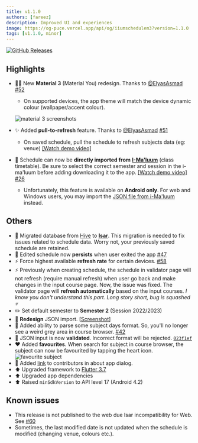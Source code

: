 ```yaml
---
title: v1.1.0
authors: [fareez]
description: Improved UI and experiences
image: https://og-puce.vercel.app/api/og/iiumschedulem3?version=1.1.0
tags: [v1.1.0, minor]
---
```


[![GitHub Releases](https://img.shields.io/badge/github-release-%23121011.svg?style=for-the-badge&logo=github&logoColor=white)](https://github.com/iqfareez/iium_schedule/releases/tag/1.1.0%2B21)

## Highlights

- 💅🏾 New **Material 3** (Material You) redesign. Thanks to [@ElyasAsmad](https://github.com/ElyasAsmad) [#52](https://github.com/iqfareez/iium_schedule/pull/52)

  - On supported devices, the app theme will match the device dynamic colour (wallpaper/accent colour).

  ![material 3 screenshots](https://user-images.githubusercontent.com/60868965/216872570-3ed6b8e4-f2cf-4811-a480-9c288e6ee6f5.png)

- :sparkles: Added **pull-to-refresh** feature. Thanks to [@ElyasAsmad](https://github.com/ElyasAsmad) [#51](https://github.com/iqfareez/iium_schedule/pull/51)
  - On saved schedule, pull the schedule to refresh subjects data (eg: venue) [[Watch demo video]](https://youtube.com/shorts/k4qmzEy7j3w?feature=share)
- :scroll: Schedule can now be **directly imported from** [**I-Ma'luum**](https://imaluum.iium.edu.my/MyAcademic/schedule) (class timetable). Be sure to select the correct semester and session in the i-ma'luum before adding downloading it to the app. [[Watch demo video]](https://youtube.com/shorts/pCS-3Z5_tOY) [#26](https://github.com/iqfareez/iium_schedule/issues/26)
  - Unfortunately, this feature is available on **Android only**. For web and Windows users, you may import the [JSON file from i-Ma'luum](/docs/extract/) instead.

## Others

- :truck: Migrated database from [Hive](https://docs.hivedb.dev/) to [**Isar**](https://isar.dev/). This migration is needed to fix issues related to schedule data. Worry not, your previously saved schedule are retained.
- :bug: Edited schedule now **persists** when user exited the app [#47](https://github.com/iqfareez/iium_schedule/issues/47)
- :zap: Force highest available **refresh rate** for certain devices. [#58](https://github.com/iqfareez/iium_schedule/pull/58)
- :zap: Previously when creating schedule, the schedule in validator page will not refresh (require manual refresh) when user go back and make changes in the input course page. Now, the issue was fixed. The validator page will **refresh automatically** based on the input courses. _I know you don't understand this part. Long story short, bug is squashed :skull:_
- :pencil2: Set default semester to **Semester 2** (Session 2022/2023)
- :lipstick: **Redesign** JSON import. [[Screenshot](https://imgur.com/jdtIApS.png)]
- :wrench: Added ability to parse some subject days format. So, you'll no longer see a weird grey area in course browser. [#42](https://github.com/iqfareez/iium_schedule/issues/42)
- :goal_net: JSON input is now **validated**. Incorrect format will be rejected. [`023f1ef`](https://github.com/iqfareez/iium_schedule/commit/023f1ef86f26df822c42d7b5d7b96806dd058c92)
- :heart: Added **favourites**. When search for subject in course browser, the subject can now be favourited by tapping the heart icon.
  ![favourite subject](https://imgur.com/BWCCqK6.png)
- :busts_in_silhouette: Added [link](https://github.com/iqfareez/iium_schedule#contributors) to contributors in about app dialog.
- :arrow_up: Upgraded framework to [Flutter 3.7](https://docs.flutter.dev/development/tools/sdk/release-notes/release-notes-3.7.0)
- :arrow_up: Upgraded app dependencies
- :arrow_up: Raised `minSdkVersion` to API level 17 (Android 4.2)

## Known issues

- This release is not published to the web due Isar incompatibility for Web. See [#60](https://github.com/iqfareez/iium_schedule/issues/60)
- Sometimes, the last modified date is not updated when the schedule is modified (changing venue, colours etc.).
